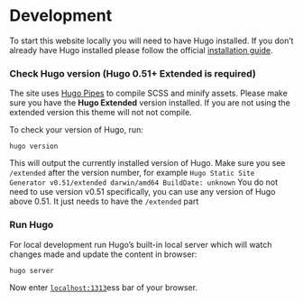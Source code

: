 # Development

To start this website locally you will need to have Hugo installed. If you don’t already have Hugo installed please follow the official [installation guide](https://gohugo.io/getting-started/installing/).

### Check Hugo version (Hugo 0.51+ Extended is required) 

The site  uses [Hugo Pipes](https://gohugo.io/hugo-pipes/scss-sass/) to compile SCSS and minify assets. Please make sure you have the **Hugo Extended** version installed. If you are not using the extended version this theme will not not compile.

To check your version of Hugo, run:

```
hugo version
```

This will output the currently installed version of Hugo. Make sure you see `/extended` after the version number, for example `Hugo Static Site Generator v0.51/extended darwin/amd64 BuildDate: unknown` You do not need to use version v0.51 specifically, you can use any version of Hugo above 0.51. It just needs to have the `/extended` part

### Run Hugo

For local development run Hugo’s built-in local server which will watch changes made and update the content in browser:

```
hugo server
```

Now enter [`localhost:1313`](http://localhost:1313/)ess bar of your browser.
